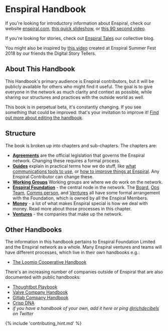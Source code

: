 # Enspiral Handbook


If you're looking for introductory information about Enspiral, check our website [enspiral.com](http://enspiral.com/), [this quick slideshow](http://whatis.enspiral.com), or [this 90 second video](https://vimeo.com/125088390).

If you're looking for stories, check out [Enspiral Tales](https://medium.com/enspiral-tales) our collective blog.

You might also be inspired by [this video](https://www.youtube.com/watch?v=lScGElP49Jc) created at Enspiral Summer Fest 2018 by our friends the Digital Story Tellers.


## About This Handbook

This Handbook's primary audience is Enspiral contributors, but it will be publicly available for others who might find it useful. The goal is to give everyone in the network as much clarity and context as possible, while sharing our structures and practices with the outside world as well.

This book is in perpetual beta, it's constantly changing. If you see something that could be improved: that's your invitation to improve it! [Find out more about editing the handbook](guides/contributing.md).

## Structure

The book is broken up into chapters and sub-chapters. The chapters are:

* [**Agreements**](agreements.md) are the official legislation that governs the Enspiral network. Changing these requires a formal process.
* [**Guides**](guides.md) explain in practical terms how we do stuff, like [what communications tools to use](/guides/comms_guidelines.md), or [how to improve things at Enspiral](/guides/improvements.md). Any Enspiral Contributor can change these.
* [**Working Groups**](working-groups/index.md) Working groups are where we do work on the network.
* [**Enspiral Foundation**](foundation.md) - the central node in the network. The [Board](board.md), [Ops Team](ops-scope.md), [Comms person](comms-role.md), and [Ventures](ventures.md) all have some formal arrangement with the Foundation, which is owned by all the Enspiral Members.
* [**Money**](money.md) - a lot of what makes Enspiral special is how we deal with money. Read more about those processes in this chapter.
* [**Ventures**](ventures.md) - the companies that make up the network.


## Other Handbooks

The information in this handbook pertains to Enspiral Foundation Limited and the Enspiral network as a whole. Many Enspiral ventures and teams will have different processes, which live in their own handbooks e.g.:

* [The Loomio Cooperative Handbook](http://loomio.coop)

There's an increasing number of companies outside of Enspiral that are also documented with public handbooks:

* [Thoughtbot Playbook](https://thoughtbot.com/playbook)
* [Valve Company Handbook](http://www.valvesoftware.com/company/Valve_Handbook_LowRes.pdf)
* [Gitlab Company Handbook](https://about.gitlab.com/handbook/)
* [Crisp DNA](http://dna.crisp.se/docs/index.html)
* *if you have a handbook of your own, add it here or ping [@richdecibels](http://twitter.com/richdecibels) on Twitter*


{% include 'contributing_hint.md' %}

